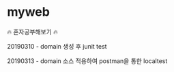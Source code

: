 # myweb
:fire: 혼자공부해보기  :fire:

20190310 - domain 생성 후 junit test

20190313 - domain 소스 적용하여 postman을 통한 localtest
